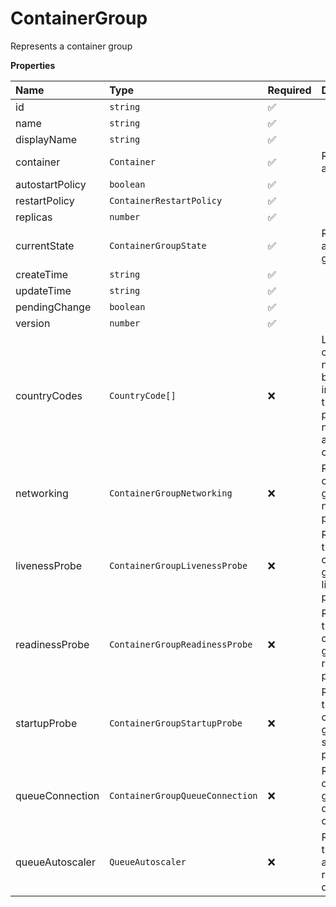 # ContainerGroup

Represents a container group

**Properties**

| Name            | Type                            | Required | Description                                                                                     |
| :-------------- | :------------------------------ | :------- | :---------------------------------------------------------------------------------------------- |
| id              | `string`                        | ✅       |                                                                                                 |
| name            | `string`                        | ✅       |                                                                                                 |
| displayName     | `string`                        | ✅       |                                                                                                 |
| container       | `Container`                     | ✅       | Represents a container                                                                          |
| autostartPolicy | `boolean`                       | ✅       |                                                                                                 |
| restartPolicy   | `ContainerRestartPolicy`        | ✅       |                                                                                                 |
| replicas        | `number`                        | ✅       |                                                                                                 |
| currentState    | `ContainerGroupState`           | ✅       | Represents a container group state                                                              |
| createTime      | `string`                        | ✅       |                                                                                                 |
| updateTime      | `string`                        | ✅       |                                                                                                 |
| pendingChange   | `boolean`                       | ✅       |                                                                                                 |
| version         | `number`                        | ✅       |                                                                                                 |
| countryCodes    | `CountryCode[]`                 | ❌       | List of countries nodes must be located in. Remove this field to permit nodes from any country. |
| networking      | `ContainerGroupNetworking`      | ❌       | Represents container group networking parameters                                                |
| livenessProbe   | `ContainerGroupLivenessProbe`   | ❌       | Represents the container group liveness probe                                                   |
| readinessProbe  | `ContainerGroupReadinessProbe`  | ❌       | Represents the container group readiness probe                                                  |
| startupProbe    | `ContainerGroupStartupProbe`    | ❌       | Represents the container group startup probe                                                    |
| queueConnection | `ContainerGroupQueueConnection` | ❌       | Represents container group queue connection                                                     |
| queueAutoscaler | `QueueAutoscaler`               | ❌       | Represents the autoscaling rules for a queue                                                    |
